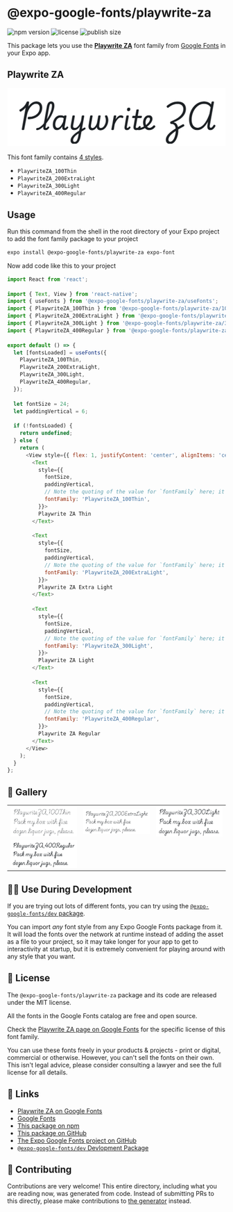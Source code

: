 # @expo-google-fonts/playwrite-za

![npm version](https://flat.badgen.net/npm/v/@expo-google-fonts/playwrite-za)
![license](https://flat.badgen.net/github/license/expo/google-fonts)
![publish size](https://flat.badgen.net/packagephobia/install/@expo-google-fonts/playwrite-za)

This package lets you use the [**Playwrite ZA**](https://fonts.google.com/specimen/Playwrite+ZA) font family from [Google Fonts](https://fonts.google.com/) in your Expo app.

## Playwrite ZA

![Playwrite ZA](./font-family.png)

This font family contains [4 styles](#-gallery).

- `PlaywriteZA_100Thin`
- `PlaywriteZA_200ExtraLight`
- `PlaywriteZA_300Light`
- `PlaywriteZA_400Regular`

## Usage

Run this command from the shell in the root directory of your Expo project to add the font family package to your project
```sh
expo install @expo-google-fonts/playwrite-za expo-font
```

Now add code like this to your project
```js
import React from 'react';

import { Text, View } from 'react-native';
import { useFonts } from '@expo-google-fonts/playwrite-za/useFonts';
import { PlaywriteZA_100Thin } from '@expo-google-fonts/playwrite-za/100Thin';
import { PlaywriteZA_200ExtraLight } from '@expo-google-fonts/playwrite-za/200ExtraLight';
import { PlaywriteZA_300Light } from '@expo-google-fonts/playwrite-za/300Light';
import { PlaywriteZA_400Regular } from '@expo-google-fonts/playwrite-za/400Regular';

export default () => {
  let [fontsLoaded] = useFonts({
    PlaywriteZA_100Thin,
    PlaywriteZA_200ExtraLight,
    PlaywriteZA_300Light,
    PlaywriteZA_400Regular,
  });

  let fontSize = 24;
  let paddingVertical = 6;

  if (!fontsLoaded) {
    return undefined;
  } else {
    return (
      <View style={{ flex: 1, justifyContent: 'center', alignItems: 'center' }}>
        <Text
          style={{
            fontSize,
            paddingVertical,
            // Note the quoting of the value for `fontFamily` here; it expects a string!
            fontFamily: 'PlaywriteZA_100Thin',
          }}>
          Playwrite ZA Thin
        </Text>

        <Text
          style={{
            fontSize,
            paddingVertical,
            // Note the quoting of the value for `fontFamily` here; it expects a string!
            fontFamily: 'PlaywriteZA_200ExtraLight',
          }}>
          Playwrite ZA Extra Light
        </Text>

        <Text
          style={{
            fontSize,
            paddingVertical,
            // Note the quoting of the value for `fontFamily` here; it expects a string!
            fontFamily: 'PlaywriteZA_300Light',
          }}>
          Playwrite ZA Light
        </Text>

        <Text
          style={{
            fontSize,
            paddingVertical,
            // Note the quoting of the value for `fontFamily` here; it expects a string!
            fontFamily: 'PlaywriteZA_400Regular',
          }}>
          Playwrite ZA Regular
        </Text>
      </View>
    );
  }
};

```

## 🔡 Gallery


||||
|-|-|-|
|![PlaywriteZA_100Thin](.//100Thin/PlaywriteZA_100Thin.ttf.png)|![PlaywriteZA_200ExtraLight](.//200ExtraLight/PlaywriteZA_200ExtraLight.ttf.png)|![PlaywriteZA_300Light](.//300Light/PlaywriteZA_300Light.ttf.png)||
|![PlaywriteZA_400Regular](.//400Regular/PlaywriteZA_400Regular.ttf.png)||||


## 👩‍💻 Use During Development

If you are trying out lots of different fonts, you can try using the [`@expo-google-fonts/dev` package](https://github.com/expo/google-fonts/tree/master/font-packages/dev#readme).

You can import *any* font style from any Expo Google Fonts package from it. It will load the fonts
over the network at runtime instead of adding the asset as a file to your project, so it may take longer
for your app to get to interactivity at startup, but it is extremely convenient
for playing around with any style that you want.

## 📖 License

The `@expo-google-fonts/playwrite-za` package and its code are released under the MIT license.

All the fonts in the Google Fonts catalog are free and open source.

Check the [Playwrite ZA page on Google Fonts](https://fonts.google.com/specimen/Playwrite+ZA) for the specific license of this font family.

You can use these fonts freely in your products & projects - print or digital, commercial or otherwise. However, you can't sell the fonts on their own. This isn't legal advice, please consider consulting a lawyer and see the full license for all details.

## 🔗 Links

- [Playwrite ZA on Google Fonts](https://fonts.google.com/specimen/Playwrite+ZA)
- [Google Fonts](https://fonts.google.com/)
- [This package on npm](https://www.npmjs.com/package/@expo-google-fonts/playwrite-za)
- [This package on GitHub](https://github.com/expo/google-fonts/tree/master/font-packages/playwrite-za)
- [The Expo Google Fonts project on GitHub](https://github.com/expo/google-fonts)
- [`@expo-google-fonts/dev` Devlopment Package](https://github.com/expo/google-fonts/tree/master/font-packages/dev)

## 🤝 Contributing

Contributions are very welcome! This entire directory, including what you are reading now, was generated from code. Instead of submitting PRs to this directly, please make contributions to [the generator](https://github.com/expo/google-fonts/tree/master/packages/generator) instead.
